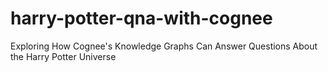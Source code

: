 # harry-potter-qna-with-cognee
Exploring How Cognee's Knowledge Graphs Can Answer Questions About the Harry Potter Universe
